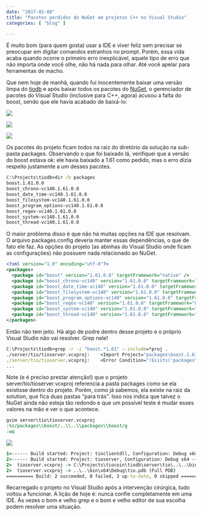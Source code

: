 ```yaml
---
date: "2017-02-08"
title: "Pacotes perdidos do NuGet em projetos C++ no Visual Studio"
categories: [ "blog" ]

---
```

É muito bom (para quem gosta) usar a IDE e viver feliz sem precisar se preocupar em digitar comandos estranhos no prompt. Porém, essa vida acaba quando ocorre o primeiro erro inexplicável, aquele tipo de erro que não importa onde você olhe, não há nada para olhar. Até você apelar para ferramentas de macho.

Que nem hoje de manhã, quando fui inocentemente baixar uma versão limpa do [tiodb](https://github.com/tiodb/tiodb) e após baixar todos os pacotes do [NuGet](https://docs.microsoft.com/pt-br/nuget/consume-packages/overview-and-workflow), o gerenciador de pacotes do Visual Studio (inclusive para C++, agora) acusou a falta do boost, sendo que ele havia acabado de baixá-lo:

![](http://i.imgur.com/HUp5S4K.png)

![](http://i.imgur.com/IfVDNN9.png)

![](http://i.imgur.com/Yi8kVgC.png)

Os pacotes do projeto ficam todos na raiz do diretório da solução na sub-pasta packages. Observando o que foi baixado lá, verifiquei que a versão do boost estava ok: ele havia baixado a 1.61 como pedido, mas o erro dizia respeito justamente a um desses pacotes.

```cmd
C:\Projects\tiodb>dir /b packages
boost.1.61.0.0
boost_chrono-vc140.1.61.0.0
boost_date_time-vc140.1.61.0.0
boost_filesystem-vc140.1.61.0.0
boost_program_options-vc140.1.61.0.0
boost_regex-vc140.1.61.0.0
boost_system-vc140.1.61.0.0
boost_thread-vc140.1.61.0.0
```

O maior problema disso é que não há muitas opções na IDE que resolvam. O arquivo packages.config deveria manter essas dependências, o que de fato ele faz. As opções do projeto (as abinhas do Visual Studio onde ficam as configurações) não possuem nada relacionado ao NuGet.

```xml
<?xml version="1.0" encoding="utf-8"?>
<packages>
  <package id="boost" version="1.61.0.0" targetFramework="native" />
  <package id="boost_chrono-vc140" version="1.61.0.0" targetFramework="native" />
  <package id="boost_date_time-vc140" version="1.61.0.0" targetFramework="native" />
  <package id="boost_filesystem-vc140" version="1.61.0.0" targetFramework="native" />
  <package id="boost_program_options-vc140" version="1.61.0.0" targetFramework="native" />
  <package id="boost_regex-vc140" version="1.61.0.0" targetFramework="native" />
  <package id="boost_system-vc140" version="1.61.0.0" targetFramework="native" />
  <package id="boost_thread-vc140" version="1.61.0.0" targetFramework="native" />
</packages>
```

Então não tem jeito. Há algo de podre dentro desse projeto e o próprio Visual Studio não vai resolver. Grep nele!

```cmd
C:\Projects\tiodb>grep -r -i "boost.*1.61" --include=*proj .
./server/tio/tioserver.vcxproj:    <Import Project="packages\boost.1.61.0.0\build\native\boost.targets" Condition="Exists('packages\boost.1.61.0.0\build\native\boost.targets')" />
./server/tio/tioserver.vcxproj:    <Error Condition="!Exists('packages\boost.1.61.0.0\build\native\boost.targets')" Text="$([System.String]::Format('$(ErrorText)', 'packages\boost.1.61.0.0\build\native\boost.targets'))" />
...
```

Note (e é preciso prestar atenção!) que o projeto server/tio/tioserver.vcxproj referencia a pasta packages como se ela existisse dentro do projeto. Porém, como já sabemos, ela existe na raiz da solution, que fica duas pastas "para trás". Isso nos indica que talvez o NuGet ainda não esteja tão redondo e que um possível teste é mudar esses valores na mão e ver o que acontece.

```cmd
gvim server\tio\tioserver.vcxproj
:%s/packages\\boost/..\\..\\packages\\boost/g
:wq
```

![](http://i.imgur.com/BLUS8XJ.png)

```cmd
1>------ Build started: Project: tioclientdll, Configuration: Debug x64 ------
2>------ Build started: Project: tioserver, Configuration: Debug x64 ------
2>  tioserver.vcxproj -> C:\Projects\tiocoin\tiodb\server\tio\..\..\bin\x64\Debug\tio.exe
2>  tioserver.vcxproj -> ..\..\bin\x64\Debug\tio.pdb (Full PDB)
========== Build: 2 succeeded, 0 failed, 3 up-to-date, 0 skipped ==========
```

Recarregado o projeto no Visual Studio após a intervenção cirúrgica, tudo voltou a funcionar. A lição de hoje é: nunca confie completamente em uma IDE. Às vezes o bom e velho grep e o bom e velho editor de sua escolha podem resolver uma situação.
